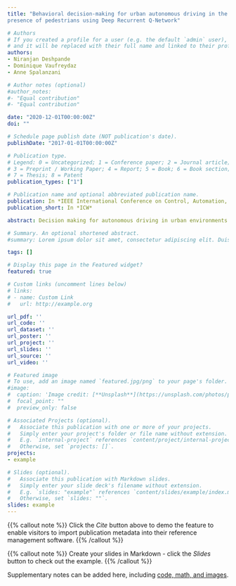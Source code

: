 ```yaml
---
title: "Behavioral decision-making for urban autonomous driving in the
presence of pedestrians using Deep Recurrent Q-Network"

# Authors
# If you created a profile for a user (e.g. the default `admin` user), write the username (folder name) here 
# and it will be replaced with their full name and linked to their profile.
authors:
- Niranjan Deshpande
- Dominique Vaufreydaz
- Anne Spalanzani

# Author notes (optional)
#author_notes:
#- "Equal contribution"
#- "Equal contribution"

date: "2020-12-01T00:00:00Z"
doi: ""

# Schedule page publish date (NOT publication's date).
publishDate: "2017-01-01T00:00:00Z"

# Publication type.
# Legend: 0 = Uncategorized; 1 = Conference paper; 2 = Journal article;
# 3 = Preprint / Working Paper; 4 = Report; 5 = Book; 6 = Book section;
# 7 = Thesis; 8 = Patent
publication_types: ["1"]

# Publication name and optional abbreviated publication name.
publication: In *IEEE International Conference on Control, Automation, Robotics and Vision (ICARCV)*
publication_short: In *ICW*

abstract: Decision making for autonomous driving in urban environments is challenging due to the complexity of the road structure and the uncertainty in the behavior of diverse road users. Traditional methods consist of manually designed rules as the driving policy, which require expert domain knowledge, are difficult to generalize and might give sub-optimal results as the environment gets complex. Whereas, using reinforcement learning, optimal driving policy could be learned and improved automatically through several interactions with the environment. However, current research in the field of reinforcement learning for autonomous driving is mainly focused on highway setup with little to no emphasis on urban environments. In this work, a deep reinforcement learning based decision-making approach for high-level driving behavior is proposed for urban environments in the presence of pedestrians. For this, the use of Deep Recurrent Q-Network (DRQN) is explored, a method combining state-of-the art Deep Q-Network (DQN) with a long term short term memory (LSTM) layer helping the agent gain a memory of the environment. A 3-D state representation is designed as the input combined with a well defined reward function to train the agent for learning an appropriate behavior policy in a real-world like urban simulator. The proposed method is evaluated for dense urban scenarios and compared with a rule-based approach and results show that the proposed DRQN based driving behavior decision maker outperforms the rule-based approach. the use of Deep Recurrent Q-Network (DRQN) is explored, a method combining state-of-the art Deep Q-Network (DQN) with a long term short term memory (LSTM) layer helping the agent gain a memory of the environment . A 3-D state representation is designed as the input combined with a well defined reward function to train the agent for learning an appropriate behavior policy in a real-world like urban simulator. The proposed method is evaluated for dense urban scenarios and compared with a rule-based approach and results show that the proposed DRQN ​​based driving behavior decision maker outperforms the rule-based approach. the use of Deep Recurrent Q-Network (DRQN) is explored, a method combining state-of-the art Deep Q-Network (DQN) with a long term short term memory (LSTM) layer helping the agent gain a memory of the environment . A 3-D state representation is designed as the input combined with a well defined reward function to train the agent for learning an appropriate behavior policy in a real-world like urban simulator. The proposed method is evaluated for dense urban scenarios and compared with a rule-based approach and results show that the proposed DRQN based driving behavior decision maker outperforms the rule-based approach. A 3-D state representation is designed as the input combined with a well defined reward function to train the agent for learning an appropriate behavior policy in a real-world like urban simulator. The proposed method is evaluated for dense urban scenarios and compared with a rule-based approach and results show that the proposed DRQN based driving behavior decision maker outperforms the rule-based approach. A 3-D state representation is designed as the input combined with a well defined reward function to train the agent for learning an appropriate behavior policy in a real-world like urban simulator. The proposed method is evaluated for dense urban scenarios and compared with a rule-based approach and results show that the proposed DRQN based driving behavior decision maker outperforms the rule-based approach.

# Summary. An optional shortened abstract.
#summary: Lorem ipsum dolor sit amet, consectetur adipiscing elit. Duis posuere tellus ac convallis placerat. Proin tincidunt magna sed ex sollicitudin #condimentum.

tags: []

# Display this page in the Featured widget?
featured: true

# Custom links (uncomment lines below)
# links:
# - name: Custom Link
#   url: http://example.org

url_pdf: ''
url_code: ''
url_dataset: ''
url_poster: ''
url_project: ''
url_slides: ''
url_source: ''
url_video: ''

# Featured image
# To use, add an image named `featured.jpg/png` to your page's folder. 
#image:
#  caption: 'Image credit: [**Unsplash**](https://unsplash.com/photos/pLCdAaMFLTE)'
#  focal_point: ""
#  preview_only: false

# Associated Projects (optional).
#   Associate this publication with one or more of your projects.
#   Simply enter your project's folder or file name without extension.
#   E.g. `internal-project` references `content/project/internal-project/index.md`.
#   Otherwise, set `projects: []`.
projects:
- example

# Slides (optional).
#   Associate this publication with Markdown slides.
#   Simply enter your slide deck's filename without extension.
#   E.g. `slides: "example"` references `content/slides/example/index.md`.
#   Otherwise, set `slides: ""`.
slides: example
---
```


{{% callout note %}}
Click the *Cite* button above to demo the feature to enable visitors to import publication metadata into their reference management software.
{{% /callout %}}

{{% callout note %}}
Create your slides in Markdown - click the *Slides* button to check out the example.
{{% /callout %}}

Supplementary notes can be added here, including [code, math, and images](https://wowchemy.com/docs/writing-markdown-latex/).
